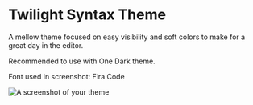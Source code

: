 # Twilight Syntax Theme

A mellow theme focused on easy visibility and soft colors to make for a great day in the editor.

Recommended to use with One Dark theme.

Font used in screenshot: Fira Code

![A screenshot of your theme](http://i.imgur.com/Zbpd9BV.png)
